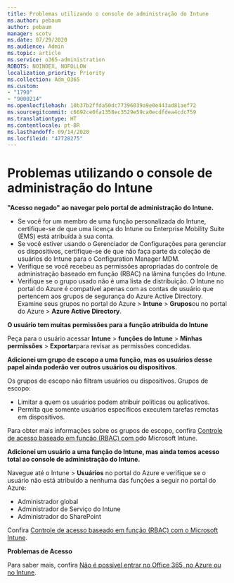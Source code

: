 ```yaml
---
title: Problemas utilizando o console de administração do Intune
ms.author: pebaum
author: pebaum
manager: scotv
ms.date: 07/29/2020
ms.audience: Admin
ms.topic: article
ms.service: o365-administration
ROBOTS: NOINDEX, NOFOLLOW
localization_priority: Priority
ms.collection: Adm_O365
ms.custom:
- "1790"
- "9000214"
ms.openlocfilehash: 10b37b2ffda50dc77396039a9e0e443ad81aef72
ms.sourcegitcommit: c6692ce0fa1358ec3529e59ca0ecdfdea4cdc759
ms.translationtype: HT
ms.contentlocale: pt-BR
ms.lasthandoff: 09/14/2020
ms.locfileid: "47728275"
---
```

# <a name="problems-using-the-intune-admin-console"></a>Problemas utilizando o console de administração do Intune

**"Acesso negado" ao navegar pelo portal de administração do Intune.**

- Se você for um membro de uma função personalizada do Intune, certifique-se de que uma licença do Intune ou Enterprise Mobility Suite (EMS) está atribuída à sua conta.
- Se você estiver usando o Gerenciador de Configurações para gerenciar os dispositivos, certifique-se de que não faça parte da coleção de usuários do Intune para o Configuration Manager MDM.
- Verifique se você recebeu as permissões apropriadas do controle de administração baseado em função (RBAC) na lâmina funções do Intune.
- Verifique se o grupo usado não é uma lista de distribuição. O Intune no portal do Azure é compatível apenas com as contas de usuário que pertencem aos grupos de segurança do Azure Active Directory. Examine seus grupos no portal do Azure > **Intune** > **Grupos**ou no portal do Azure > **Azure Active Directory**.

**O usuário tem muitas permissões para a função atribuída do Intune**

Peça para o usuário acessar **Intune** > **funções do Intune** > **Minhas permissões** > **Exportar**para revisar as permissões concedidas.

**Adicionei um grupo de escopo a uma função, mas os usuários desse papel ainda poderão ver outros usuários ou dispositivos.**

Os grupos de escopo não filtram usuários ou dispositivos. Grupos de escopo:

- Limitar a quem os usuários podem atribuir políticas ou aplicativos.
- Permita que somente usuários específicos executem tarefas remotas em dispositivos.

Para obter mais informações sobre os grupos de escopo, confira [Controle de acesso baseado em função (RBAC) com o](https://docs.microsoft.com/intune/role-based-access-control)do Microsoft Intune.

**Adicionei um usuário a uma função do Intune, mas ainda temos acesso total ao console de administração do Intune.**

Navegue até o Intune > **Usuários** no portal do Azure e verifique se o usuário não está atribuído a nenhuma das funções a seguir no portal do Azure:

- Administrador global
- Administrador de Serviço do Intune
- Administrador do SharePoint

Confira [Controle de acesso baseado em função (RBAC) com o Microsoft Intune](https://docs.microsoft.com/intune/role-based-access-control).

**Problemas de Acesso**

Para saber mais, confira [Não é possível entrar no Office 365, no Azure ou no Intune](https://support.microsoft.com/help/2412085/you-can-t-sign-in-to-office-365-azure-or-intune).